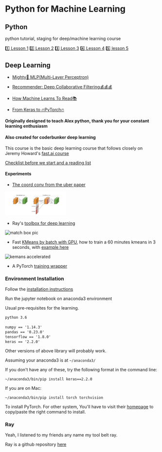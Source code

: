 # Python for Machine Learning


## Python
python tutorial, staging for deep/machine learning course

[1️⃣ Lesson 1](1.1_lesson1.ipynb)
[2️⃣ Lesson 2](1.2_lesson2.ipynb)
[3️⃣ Lesson 3](1.3_lesson3.ipynb)
[4️⃣ Lesson 4](1.4_lesson4.ipynb)
[5️⃣ lesson 5](1.5_lesosn5.ipynb)

## Deep Learning

* [Mighty💪 MLP(Multi-Layer Perceptron)](3.1.1_mighty_mlp.ipynb)

* [Recommender: Deep Collaborative Filtering💰💰💰](3.1.3_recommender_system.ipynb)

* [How Machine Learns To Read📚](3.1.2_how_machine_learns_to_read.ipynb)

* [From Keras to 🔥PyTorch🔥](3.5_from_keras_to_pytorch.ipynb)

#### Originally designed to teach Alex python, thank you for your constant learning enthusiasm


#### Also created for coderbunker deep learning

This course is the basic deep learning course that follows closely on Jeremy Howard's [fast.ai course](course.fast.ai)

[Checklist before we start and a reading list](https://raynardj.github.io/python4ml/docs/pre_checklist)

#### Experiments

* [The coord conv from the uber paper](https://raynardj.github.io/python4ml/docs/coord_conv)

<img src="docs/coord_conv.png" alt="coord conv pic" width="200px"/>

* Ray's [toolbox for deep learning](https://raynardj.github.io/ray/)

<img src="https://raynardj.github.io/ray/img/Match.jpg" alt="match box pic" width="200px"/>

* Fast [KMeans by batch with GPU](https://raynardj.github.io/ray/docs/kmean_torch), how to train a 60 minutes kmeans in 3 seconds, with [example here](https://raynardj.github.io/ray/docs/gowalla_preprocess)

<img src="https://raynardj.github.io/ray/img/accelerate.jpg" alt="kemans accelerated" width="200px"/>

* A PyTorch [training wrapper](https://raynardj.github.io/ray/docs/matchbox)

### Environment Installation

Follow the [installation instructions](https://raynardj.github.io/python4ml/docs/INSTALL)

Run the jupyter notebook on anaconda3 environment

Usual pre-requisites for the learning. 

```
python 3.6

numpy == '1.14.3'
pandas == '0.23.0'
tensorflow == '1.8.0'
keras == '2.2.0'
```

Other versions of above library will probably work.

Assuming your anaconda3 is at ```~/anaconda3/```

If you don't have any of these, try the following format in the command line:
```
~/anaconda3/bin/pip install keras==2.2.0
```
If you are on Mac:
```
~/anaconda3/bin/pip install torch torchvision
```
To install PyTorch. For other system, You'll have to visit their [homepage](https://pytorch.org/) to copy/paste the right command to install.

### Ray

Yeah, I listened to my friends any name my tool belt ray.

Ray is a github repository [here](https://github.com/raynardj/ray)

